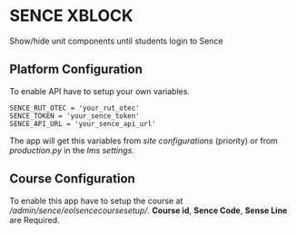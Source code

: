 # SENCE XBLOCK

Show/hide unit components until students login to Sence

## **Platform** Configuration

To enable API have to setup your own variables.

    SENCE_RUT_OTEC = 'your_rut_otec'
    SENCE_TOKEN = 'your_sence_token'
    SENCE_API_URL = 'your_sence_api_url'

The app will get this variables from *site configurations* (priority) or from *production.py* in the *lms settings*.

## **Course** Configuration

To enable this app have to setup the course at */admin/sence/eolsencecoursesetup/*. **Course id**, **Sence Code**, **Sense Line** are Required.

